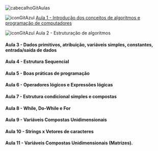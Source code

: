![cabecalhoGitAulas](https://github.com/brunamota/AP1/assets/66503956/8152064c-3f07-46cc-be30-c175f60954d6)


![iconGitAzul](https://github.com/brunamota/AP1/assets/66503956/99201d27-f0a8-4754-947d-062f3a5479af) [Aula 1 - Introdução dos conceitos de algoritmos e programação de computadores](https://github.com/brunamota/AP1/files/14972752/Aula.1.-.Introducao.pdf)

![iconGitAzul](https://github.com/brunamota/AP1/assets/66503956/99201d27-f0a8-4754-947d-062f3a5479af) Aula 2 - Estruturação de algoritmos
#### Aula 3 - Dados primitivos, atribuição, variáveis simples, constantes, entrada/saída de dados

#### Aula 4 - Estrutura Sequencial
#### Aula 5 - Boas práticas de programação
#### Aula 6 - Operadores lógicos e Expressões lógicas
#### Aula 7 - Estrutura condicional simples e compostas
#### Aula 8 - While, Do-While e For
#### Aula 9 - Variáveis Compostas Unidimensionais 

#### Aula 10 - Strings x Vetores de caracteres
#### Aula 11 - Variáveis Compostas Unidimensionais (Matrizes).
